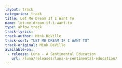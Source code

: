 ```yaml
---
layout: track
categories: track
title: Let Me Dream If I Want To
name: let-me-dream-if-i-want-to
type: ahfow_track
track-lyrics: 
track-author: Mink DeVille
track-sort: "LET ME DREAM IF I WANT TO"
track-original: Mink DeVille
available-on:
 - release: Luna - A Sentimental Education
   url: /luna/releases/luna-a-sentimental-education/
---
```

